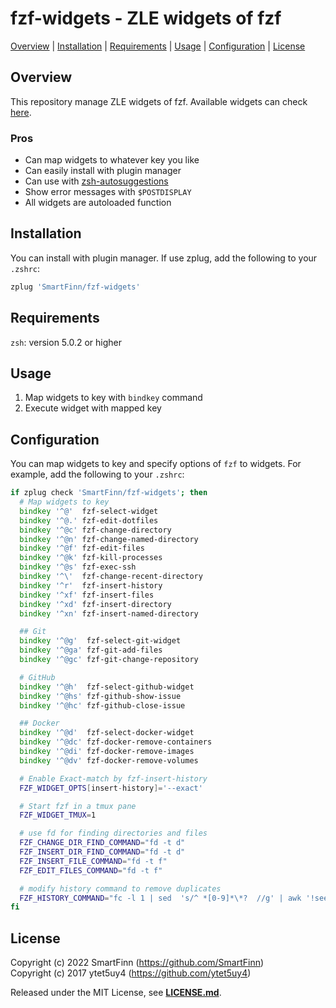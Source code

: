 # fzf-widgets - ZLE widgets of fzf

[Overview](#overview) |
[Installation](#installation) |
[Requirements](#requirements) |
[Usage](#usage) |
[Configuration](#configuration) |
[License](#license)


## Overview

This repository manage ZLE widgets of fzf.
Available widgets can check [here][widgets-link].


### Pros

* Can map widgets to whatever key you like
* Can easily install with plugin manager
* Can use with [zsh-autosuggestions][zsh-autosuggestions-link]
* Show error messages with `$POSTDISPLAY`
* All widgets are autoloaded function

## Installation

You can install with plugin manager.
If use zplug, add the following to your `.zshrc`:

```zsh
zplug 'SmartFinn/fzf-widgets'
```

## Requirements

`zsh`: version 5.0.2 or higher

## Usage

1. Map widgets to key with `bindkey` command
1. Execute widget with mapped key

## Configuration

You can map widgets to key and specify options of `fzf` to widgets.
For example, add the following to your `.zshrc`:

```zsh
if zplug check 'SmartFinn/fzf-widgets'; then
  # Map widgets to key
  bindkey '^@'  fzf-select-widget
  bindkey '^@.' fzf-edit-dotfiles
  bindkey '^@c' fzf-change-directory
  bindkey '^@n' fzf-change-named-directory
  bindkey '^@f' fzf-edit-files
  bindkey '^@k' fzf-kill-processes
  bindkey '^@s' fzf-exec-ssh
  bindkey '^\'  fzf-change-recent-directory
  bindkey '^r'  fzf-insert-history
  bindkey '^xf' fzf-insert-files
  bindkey '^xd' fzf-insert-directory
  bindkey '^xn' fzf-insert-named-directory

  ## Git
  bindkey '^@g'  fzf-select-git-widget
  bindkey '^@ga' fzf-git-add-files
  bindkey '^@gc' fzf-git-change-repository

  # GitHub
  bindkey '^@h'  fzf-select-github-widget
  bindkey '^@hs' fzf-github-show-issue
  bindkey '^@hc' fzf-github-close-issue

  ## Docker
  bindkey '^@d'  fzf-select-docker-widget
  bindkey '^@dc' fzf-docker-remove-containers
  bindkey '^@di' fzf-docker-remove-images
  bindkey '^@dv' fzf-docker-remove-volumes

  # Enable Exact-match by fzf-insert-history
  FZF_WIDGET_OPTS[insert-history]='--exact'

  # Start fzf in a tmux pane
  FZF_WIDGET_TMUX=1

  # use fd for finding directories and files
  FZF_CHANGE_DIR_FIND_COMMAND="fd -t d"
  FZF_INSERT_DIR_FIND_COMMAND="fd -t d"
  FZF_INSERT_FILE_COMMAND="fd -t f"
  FZF_EDIT_FILES_COMMAND="fd -t f"

  # modify history command to remove duplicates
  FZF_HISTORY_COMMAND="fc -l 1 | sed  's/^ *[0-9]*\*?  //g' | awk '!seen[\$0]++'"
fi
```

## License

Copyright (c) 2022 SmartFinn (https://github.com/SmartFinn)<br/>
Copyright (c) 2017 ytet5uy4 (https://github.com/ytet5uy4)

Released under the MIT License, see **[LICENSE.md][license-link]**.


[license-link]: LICENSE.md
[zsh-autosuggestions-link]: //github.com/zsh-users/zsh-autosuggestions
[widgets-link]: //github.com/SmartFinn/fzf-widgets/tree/master/autoload/widgets
[ghq-link]: //github.com/motemen/ghq
